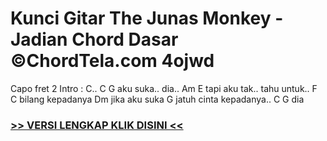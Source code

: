 
 # Kunci Gitar The Junas Monkey - Jadian Chord Dasar ©ChordTela.com 4ojwd


Capo fret 2 Intro : C.. C G aku suka.. dia.. Am E tapi aku tak.. tahu untuk.. F C bilang kepadanya Dm jika aku suka G jatuh cinta kepadanya.. C G dia

###  <a href="https://shortlighzx.web.app?sq=Kunci Gitar The Junas Monkey - Jadian Chord Dasar ©ChordTela.com"> >> VERSI LENGKAP KLIK DISINI << </a>
